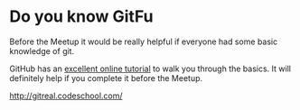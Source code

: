# Do you know GitFu

Before the Meetup it would be really helpful if everyone had some basic knowledge of git.

GitHub has an [excellent online tutorial](https://try.github.io) to walk you through the basics. It will definitely help if you complete it before the Meetup.

http://gitreal.codeschool.com/

